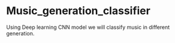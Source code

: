 # Music_generation_classifier
Using Deep learning CNN model we will classify music in different generation.
